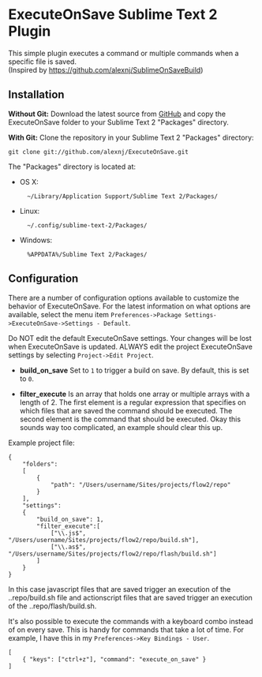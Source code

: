 ExecuteOnSave Sublime Text 2 Plugin
===================================

This simple plugin executes a command or multiple commands when a specific file is saved.  
(Inspired by https://github.com/alexnj/SublimeOnSaveBuild)

Installation
------------

**Without Git:** Download the latest source from [GitHub](https://github.com/luwes/ExecuteOnSave) and copy the ExecuteOnSave folder to your Sublime Text 2 "Packages" directory.

**With Git:** Clone the repository in your Sublime Text 2 "Packages" directory:

    git clone git://github.com/alexnj/ExecuteOnSave.git


The "Packages" directory is located at:

* OS X:

        ~/Library/Application Support/Sublime Text 2/Packages/

* Linux:

        ~/.config/sublime-text-2/Packages/

* Windows:

        %APPDATA%/Sublime Text 2/Packages/


Configuration
-------------

There are a number of configuration options available to customize the behavior of ExecuteOnSave. For the latest information on what options are available, select the menu item `Preferences->Package Settings->ExecuteOnSave->Settings - Default`.

Do NOT edit the default ExecuteOnSave settings. Your changes will be lost when ExecuteOnSave is updated. ALWAYS edit the project ExecuteOnSave settings by selecting `Project->Edit Project`. 

* **build_on_save**
Set to `1` to trigger a build on save. By default, this is set to `0`.

* **filter_execute**
Is an array that holds one array or multiple arrays with a length of 2. The first element is a regular expression that specifies on which files that are saved the command should be executed. The second element is the command that should be executed. Okay this sounds way too complicated, an example should clear this up.

Example project file:

	{
		"folders":
		[
			{
				"path": "/Users/username/Sites/projects/flow2/repo"
			}
		],
		"settings":
		{
			"build_on_save": 1,
			"filter_execute":[
				["\\.js$", "/Users/username/Sites/projects/flow2/repo/build.sh"],
				["\\.as$", "/Users/username/Sites/projects/flow2/repo/flash/build.sh"]
			]
		}
	}

In this case javascript files that are saved trigger an execution of the ..repo/build.sh file and actionscript files that are saved trigger an execution of the ..repo/flash/build.sh.

It's also possible to execute the commands with a keyboard combo instead of on every save. This is handy for commands that take a lot of time. For example, I have this in my `Preferences->Key Bindings - User`.

	[
		{ "keys": ["ctrl+z"], "command": "execute_on_save" }
	]